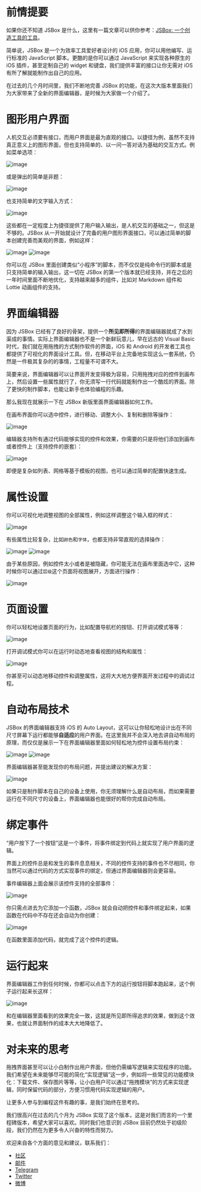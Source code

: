 # 前情提要

如果你还不知道 JSBox 是什么，这里有一篇文章可以供你参考：[JSBox: 一个创造工具的工具](https://sspai.com/post/42361)。

简单说，JSBox 是一个为效率工具爱好者设计的 iOS 应用，你可以用他编写、运行标准的 JavaScript 脚本。更酷的是你可以通过 JavaScript 来实现各种原生的 iOS 插件，甚至定制自己的 widget 和键盘，我们提供丰富的接口让你无需对 iOS 有所了解就能制作出自己的应用。

在过去的几个月时间里，我们不断地完善 JSBox 的功能，在这次大版本里面我们为大家带来了全新的界面编辑器，是时候为大家做一个介绍了。

# 图形用户界面

人机交互必须要有接口，而用户界面是最为直观的接口。以捷径为例，虽然不支持真正意义上的图形界面，但也支持简单的、以一问一答对话为基础的交互方式。例如菜单选项：

![image](https://github.com/cyanzhong/app-tutorials/raw/master/asset/shortcuts-menu.jpg)

或是弹出的简单是非题：

![image](https://github.com/cyanzhong/app-tutorials/raw/master/asset/shortcuts-alert.jpg)

也支持简单的文字输入方式：

![image](https://github.com/cyanzhong/app-tutorials/raw/master/asset/shortcuts-input.jpg)

这些都在一定程度上为捷径提供了用户输入输出，是人机交互的基础之一，但这是不够的。JSBox 从一开始就设计了完备的用户图形界面接口，可以通过简单的脚本创建完善而美观的界面，例如这样：

![image](https://github.com/cyanzhong/xTeko/raw/master/collections/assets/0000-14.jpg)
![image](https://github.com/cyanzhong/xTeko/raw/master/collections/assets/0000-15.jpg)

你可以在 JSBox 里面创建类似“小程序”的脚本，而不仅仅是纯命令行的脚本或是只支持简单的输入输出，这一切在 JSBox 的第一个版本就已经支持，并在之后的一年时间里面不断地优化，支持越来越多的组件，比如对 Markdown 组件和 Lottie 动画组件的支持。

# 界面编辑器

因为 JSBox 已经有了良好的骨架，提供一个**所见即所得**的界面编辑器就成了水到渠成的事情。实际上界面编辑器也不是一个新鲜玩意儿，早在远古的 Visual Basic 时代，我们就在用拖拽的方式制作软件的界面，iOS 和 Android 的开发者工具也都提供了可视化的界面设计工具。但，在移动平台上完备地实现这么一套系统，仍然是一件极其复杂的的事情，工程量不可谓不大。

简要来说，界面编辑器可以让界面开发变得极为容易，只用拖拽对应的控件到画布上，然后设置一些属性就行了，你无须写一行代码就能制作出一个酷炫的界面。除了更快的制作脚本，也能让新手也体验编程的乐趣。

那么我现在就展示一下在 JSBox 新版里面界面编辑器如何工作。

在画布界面你可以选中控件，进行移动、调整大小、复制和删除等操作：

![image](https://github.com/cyanzhong/app-tutorials/raw/master/asset/uxe-canvas.png)

编辑器支持所有通过代码能够实现的控件和效果，你需要的只是将他们添加到画布或者控件上（支持控件的嵌套）：

![image](https://github.com/cyanzhong/app-tutorials/raw/master/asset/uxe-components.png)

即便是复杂如列表、网格等基于模板的视图，也可以通过简单的配置快速生成。

# 属性设置

你可以可视化地调整视图的全部属性，例如这样调整这个输入框的样式：

![image](https://github.com/cyanzhong/app-tutorials/raw/master/asset/uxe-props.png)

有些属性比较复杂，比如`颜色`和`字体`，也都支持非常直观的选择操作：

![image](https://github.com/cyanzhong/app-tutorials/raw/master/asset/uxe-color-picker.png)
![image](https://github.com/cyanzhong/app-tutorials/raw/master/asset/uxe-font-picker.png)

由于某些原因，例如控件太小或者是被隐藏，你可能无法在画布里面选中它，这种时候你可以通过`层级`这个页面将视图展开，方面进行操作：

![image](https://github.com/cyanzhong/app-tutorials/raw/master/asset/uxe-hierarchy.png)

# 页面设置

你可以轻松地设置页面的行为，比如配置导航栏的按钮、打开调试模式等等：

![image](https://github.com/cyanzhong/app-tutorials/raw/master/asset/uxe-page.png)

打开调试模式你可以在运行时动态地查看视图的结构和属性：

![image](https://github.com/cyanzhong/app-tutorials/raw/master/asset/uxe-inspector.png)

你甚至可以动态地移动控件和调整属性，这将大大地方便界面开发过程中的调试过程。

# 自动布局技术

JSBox 的界面编辑器支持 iOS 的 Auto Layout，这可以让你轻松地设计出在不同尺寸屏幕下运行都能够**自适应**的用户界面。在这里我并不会深入地去讲自动布局的原理，而仅仅是展示一下在界面编辑器里面如何轻松地为控件设置布局约束：

![image](https://github.com/cyanzhong/app-tutorials/raw/master/asset/uxe-layout.png)
![image](https://github.com/cyanzhong/app-tutorials/raw/master/asset/uxe-constraint.png)

界面编辑器甚至能发现你的布局问题，并提出建议的解决方案：

![image](https://github.com/cyanzhong/app-tutorials/raw/master/asset/uxe-conflicts.png)

如果只是制作脚本在自己的设备上使用，你无须理解什么是自动布局，而如果需要运行在不同尺寸的设备上，界面编辑器也能很好的帮你完成自动布局。

# 绑定事件

“用户按下了一个按钮”这是一个事件，将事件绑定到代码上就实现了用户界面的逻辑。

界面上的控件总是和发生的事件息息相关，不同的控件支持的事件也不尽相同，你当然可以通过代码的方式实现事件的绑定，但通过界面编辑器则会更容易。

事件编辑器上面会展示该控件支持的全部事件：

![image](https://github.com/cyanzhong/app-tutorials/raw/master/asset/uxe-events.png)

你只需点进去为它添加一个函数，JSBox 就会自动把控件和事件绑定起来，如果函数在代码中不存在还会自动为你创建：

![image](https://github.com/cyanzhong/app-tutorials/raw/master/asset/uxe-code.png)

在函数里面添加代码，就完成了这个控件的逻辑。

# 运行起来

界面编辑器工作到任何时候，你都可以点击下方的运行按钮将脚本跑起来，这个例子运行起来长这样：

![image](https://github.com/cyanzhong/app-tutorials/raw/master/asset/uxe-run.png)

和在编辑器里面看到的效果完全一致，这就是所见即所得追求的效果，做到这个效果，也就让界面制作的成本大大地降低了。

# 对未来的思考

拖拽界面甚至可以让小白制作出用户界面，但他仍需编写逻辑来实现程序的功能。我们希望在未来能够尽可能的简化“实现逻辑”这一步，例如将一些常见的功能模块化：下载文件、保存图片等等，让小白用户可以通过“拖拽模块”的方式来实现逻辑，同时保留代码的部分，方便习惯用代码实现逻辑的用户。

让更多人参与到编程这件有趣的事，是我们始终在思考的。

我们很高兴在过去的几个月为 JSBox 实现了这个版本，这是对我们而言的一个里程碑版本，希望大家可以喜欢。同时我们也意识到 JSBox 目前仍然处于初级阶段，我们仍然在为更多令人兴奋的特性而努力。

欢迎来自各个方面的意见和建议，联系我们：

- [社区](https://jsboxbbs.com)
- [邮件](mailto:log.e@qq.com)
- [Telegram](https://t.me/PinTG)
- [Twitter](https://twitter.com/cyanapps)
- [微博](https://weibo.com/0x00eeee)
